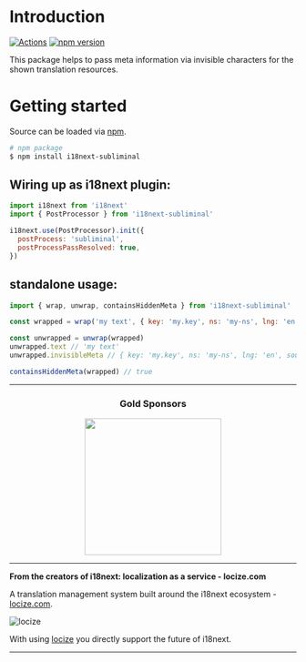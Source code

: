 # Introduction

[![Actions](https://github.com/i18next/i18next-subliminal/workflows/node/badge.svg)](https://github.com/i18next/i18next-subliminal/actions?query=workflow%3Anode)
[![npm version](https://img.shields.io/npm/v/i18next-subliminal.svg?style=flat-square)](https://www.npmjs.com/package/i18next-subliminal)

This package helps to pass meta information via invisible characters for the shown translation resources.

# Getting started

Source can be loaded via [npm](https://www.npmjs.com/package/i18next-subliminal).

```bash
# npm package
$ npm install i18next-subliminal
```

## Wiring up as i18next plugin:

```js
import i18next from 'i18next'
import { PostProcessor } from 'i18next-subliminal'

i18next.use(PostProcessor).init({
  postProcess: 'subliminal',
  postProcessPassResolved: true,
})
```

## standalone usage:

```js
import { wrap, unwrap, containsHiddenMeta } from 'i18next-subliminal'

const wrapped = wrap('my text', { key: 'my.key', ns: 'my-ns', lng: 'en', source: 'translation' })

const unwrapped = unwrap(wrapped)
unwrapped.text // 'my text'
unwrapped.invisibleMeta // { key: 'my.key', ns: 'my-ns', lng: 'en', source: 'translation' }

containsHiddenMeta(wrapped) // true
```

---

<h3 align="center">Gold Sponsors</h3>

<p align="center">
  <a href="https://locize.com/" target="_blank">
    <img src="https://raw.githubusercontent.com/i18next/i18next/master/assets/locize_sponsor_240.gif" width="240px">
  </a>
</p>

---

**From the creators of i18next: localization as a service - locize.com**

A translation management system built around the i18next ecosystem - [locize.com](https://locize.com).

![locize](https://locize.com/img/ads/github_locize.png)

With using [locize](http://locize.com/?utm_source=react_i18next_readme&utm_medium=github) you directly support the future of i18next.

---
